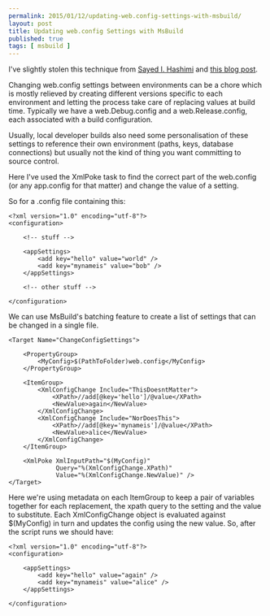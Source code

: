 ```yaml
---
permalink: 2015/01/12/updating-web.config-settings-with-msbuild/
layout: post
title: Updating web.config Settings with MsBuild
published: true
tags: [ msbuild ]
---
```


I've slightly stolen this technique from [Sayed I. Hashimi](https://twitter.com/sayedihashimi) and 
[this blog post](http://sedodream.com/2011/12/29/UpdatingXMLFilesWithMSBuild.aspx).

Changing web.config settings between environments can be a chore which is mostly 
relieved by creating different versions specific to each environment and letting 
the process take care of replacing values at build time. Typically we have a 
web.Debug.config and a web.Release.config, each associated with a build 
configuration. 

Usually, local developer builds also need some personalisation of these settings 
to reference their own environment (paths, keys, database connections) but 
usually not the kind of thing you want committing to source control.

Here I've used the XmlPoke task to find the correct part of the web.config 
(or any app.config for that matter) and change the value of a setting.

So for a .config file containing this:

	<?xml version="1.0" encoding="utf-8"?>
	<configuration>
	
		<!-- stuff -->

		<appSettings>
			<add key="hello" value="world" />
			<add key="mynameis" value="bob" />
		</appSettings>
		
		<!-- other stuff -->
		
	</configuration>
 
We can use MsBuild's batching feature to create a list of settings that can be 
changed in a single file.

	<Target Name="ChangeConfigSettings">
	
		<PropertyGroup>
			<MyConfig>$(PathToFolder)web.config</MyConfig>
		</PropertyGroup>
		
		<ItemGroup>
			<XmlConfigChange Include="ThisDoesntMatter">
				<XPath>//add[@key='hello']/@value</XPath> 
				<NewValue>again</NewValue>
			</XmlConfigChange>
			<XmlConfigChange Include="NorDoesThis">
				<XPath>//add[@key='mynameis']/@value</XPath> 
				<NewValue>alice</NewValue>
			</XmlConfigChange>
		</ItemGroup>
		
		<XmlPoke XmlInputPath="$(MyConfig)"
	             Query="%(XmlConfigChange.XPath)"
	             Value="%(XmlConfigChange.NewValue)" />
	</Target>

Here we're using metadata on each ItemGroup to keep a pair of variables together 
for each replacement, the xpath query to the setting and the value to substitute.
Each XmlConfigChange object is evaluated against $(MyConfig) in turn and updates 
the config using the new value. So, after the script runs we should have:

	<?xml version="1.0" encoding="utf-8"?>
	<configuration>
	
		<appSettings>
			<add key="hello" value="again" />
			<add key="mynameis" value="alice" />
		</appSettings>
		
	</configuration>


